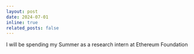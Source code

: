 ```yaml
---
layout: post
date: 2024-07-01 
inline: true
related_posts: false
---
```


I will be spending my Summer as a research intern at Ethereum Foundation
